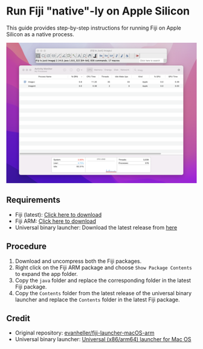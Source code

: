 # Run Fiji "native"-ly on Apple Silicon

This guide provides step-by-step instructions for running Fiji on Apple Silicon as a native process.

![screenshot](https://github.com/nghlt/fiji-launcher-macOS-arm/blob/344c767126733ee118aef403cab8722c29a8b91b/fiji-arm.png)

## Requirements
- Fiji (latest): [Click here to download](https://downloads.imagej.net/fiji/latest/fiji-macosx.zip)
- Fiji ARM: [Click here to download](https://downloads.imagej.net/fiji/archive/<redacted>/fiji-macosx-arm64.zip)
- Universal binary launcher: Download the latest release from [here](https://github.com/nghlt/fiji-launcher-macOS-arm/releases)

## Procedure
1. Download and uncompress both the Fiji packages.
2. Right click on the Fiji ARM package and choose `Show Package Contents` to expand the app folder.
3. Copy the `java` folder and replace the corresponding folder in the latest Fiji package.
4. Copy the `Contents` folder from the latest release of the universal binary launcher and replace the `Contents` folder in the latest Fiji package.

## Credit
- Original repository: [evanheller/fiji-launcher-macOS-arm](https://github.com/evanheller/fiji-launcher-macOS-arm)
- Universal binary launcher: [Universal (x86/arm64) launcher for Mac OS]([https://github.com/imagej/imagej-launcher](https://github.com/imagej/imagej-launcher/issues/82)https://github.com/imagej/imagej-launcher/issues/82)
